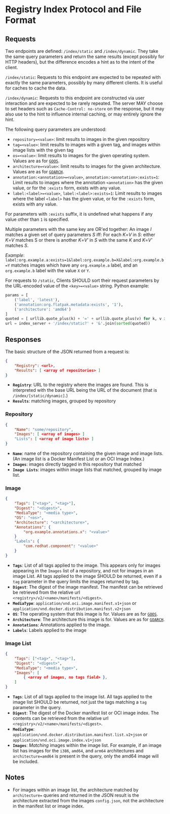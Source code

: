 # Registry Index Protocol and File Format

## Requests

Two endpoints are defined: `/index/static` and `/index/dynamic`.
They take the same query parameters and return the same results (except possibly for HTTP headers),
but the difference encodes a hint as to the intent of the client.

`/index/static`: Requests to this endpoint are expected to be repeated with exactly
the same parameters,
possibly by many different clients. It is useful for caches to cache the data.

`/index/dynamic`: Requests to this endpoint are constructed via user interaction
and are expected to be rarely repeated.
The server MAY choose to set headers such as `Cache-Control: no-store` on the response,
but it may also use to the hint to influence internal caching,
or may entirely ignore the hint.

The following query parameters are understood:

* `repository=<value>`: limit results to images in the given repository
* `tag=<value>`: limit results to images with a given tag,
  and  images within image lists with the given tag
* `os=<value>`: limit results to images for the given operating system.
  Values are as for [`GOOS`](https://golang.org/doc/install/source#environment).
* `architecture=<value>`: limit results to images for the given architecture.
  Values are as for [`GOARCH`](https://golang.org/doc/install/source#environment).
* `annotation:<annotation>=<value>`, `annotation:<annotation>:exists=1`:
  Limit results to images where the annotation `<annotation>` has the given value,
  or for the `:exists` form, exists with any value.
* `label:<label>=<value>`, `label:<label>:exists=1`:
  Limit results to images where the label `<label>` has the given value,
  or for the `:exists` form, exists with any value.

For parameters with `:exists` suffix,
it is undefined what happens if any value other than `1` is specified.

Multiple parameters with the same key are OR'ed together:
An image&nbsp;*I* matches a given set of query parameters *S* iff: For each *K*=*V*
in *S*: either *K*=*V* matches S or there is another *K*=*V&prime;* in *S*
with the same *K* and *K*=*V&prime;* matches *S*.

*Example*: `label:org.example.a:exists=1&label:org.example.b=X&label:org.example.b=Y`
matches images which have any `org.example.a` label,
and an `org.example.b` label with the value `X` or `Y`.

For requests to `/static`,
Clients SHOULD sort their request parameters by the URL-encoded value of the `<key>=<value>` string.
Python example:

``` python
params = [
    ('label', 'latest'),
    ('annotation:org.flatpak.metadata:exists', '1'),
    ('architecture': 'amd64')
]
quoted = [ urllib.quote_plus(k) + '=' + urllib.quote_plus(v) for k, v in params ]
url = index_server + '/index/static?' + '&'.join(sorted(quoted))
```

## Responses

The basic structure of the JSON returned from a request is:

```json
{
    "Registry": <url>,
    "Results": [ <array of repositories> ]
}
```

* **`Registry`**: URL to the registry where the images are found.
  This is interpreted with the base URL being the URL of the document
  (that is `/index/[static/dynamic]`.)
* **`Results`**: matching images, grouped by repository

### Repository

```json
{
    "Name": "some/repository",
    "Images": [ <array of images> ]
    "Lists": [ <array of image lists> ]
}
```

* **`Name`**: name of the repository containing the given image and image lists.
  (An image list is a Docker Manifest List or an OCI Image Index.)
* **`Images`**: images directly tagged in this repository that matched
* **`Image Lists`**: images within image lists that matched, grouped by image list.

### Image

```json
{
    "Tags": ["<tag>", "<tag>"],
    "Digest": "<digest>",
    "MediaType": "<media type>",
    "OS": "<os>",
    "Architecture": "<architecture>",
    "Annotations": {
        "org.example.annotations.x": "<value>"
    }
    "Labels": {
        "com.redhat.component": "<value>"
    }
}
```

* **`Tags`**: List of all tags applied to the image.
  This appears only for images appearing in the `Images` list of a repository,
  and not for images in an image List.
  All tags applied to the image SHOULD be returned,
  even if a `tag` parameter in the query limits the images returned by tag.
* **`Digest`**: The digest of the image manifest.
  The manifest can be retrieved be retrieved from the relative url
  `<registry>/v2/<name>/manifests/<digest>`.
* **`MediaType`**: `application/vnd.oci.image.manifest.v1+json` or
  `application/vnd.docker.distribution.manifest.v2+json`
* **`OS`**: The operating system that this image is for.
  Values are as for [`GOOS`](https://golang.org/doc/install/source#environment).
* **`Architecture`**: The architecture this image is for.
  Values are as for [`GOARCH`](https://golang.org/doc/install/source#environment).
* **`Annotations`**: Annotations applied to the image.
* **`Labels`**: Labels applied to the image

### Image List

```json
{
    "Tags": ["<tag>", "<tag>"],
    "Digest": "<digest>",
    "MediaType": "<media type>",
    "Images": [
        { <array of images, no tags field> },
    ]
}
```

* **`Tags`**: List of all tags applied to the image list.
  All tags applied to the image list SHOULD be returned,
  not just the tags matching a `tag` parameter in the query.
* **`Digest`**: The digest of the Docker manifest list or OCI image index.
  The contents can be retrieved from the relative url `<registry>/v2/<name>/manifests/<digest>`.
* **`MediaType`**: `application/vnd.docker.distribution.manifest.list.v2+json` or
  `application/vnd.oci.image.index.v1+json`
* **`Images`**: *Matching* images within the image list.
  For example, if an image list has images for the `i386`, `amd64`, and `arm64` architectures
  and `architecture=amd64` is present in the query, only the amd64 image will be included.

## Notes

* For images within an image list, the architecture matched by `architecture=` queries and
  returned in the JSON result is the architecture extracted from the images `config.json`,
  not the architecture in the manifest list or image index.
